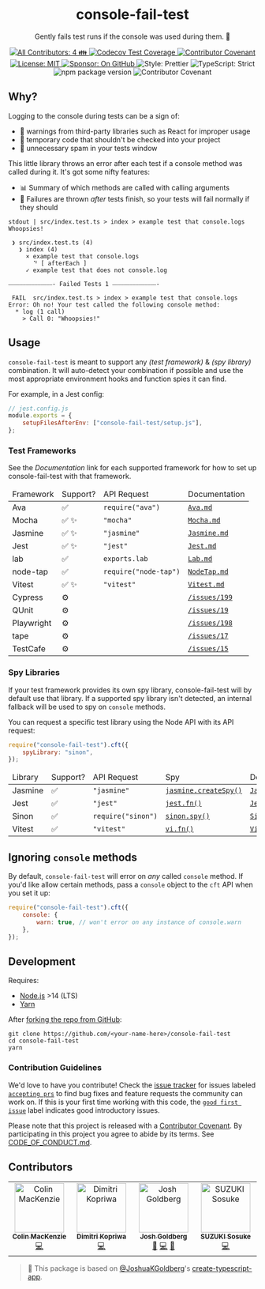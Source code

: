 <h1 align="center">console-fail-test</h1>

<p align="center">Gently fails test runs if the console was used during them. 📢</p>

<p align="center">
	<a href="#contributors" target="_blank">
<!-- prettier-ignore-start -->
<!-- ALL-CONTRIBUTORS-BADGE:START - Do not remove or modify this section -->
<img alt="All Contributors: 4 👪" src="https://img.shields.io/badge/all_contributors-4_👪-21bb42.svg" />
<!-- ALL-CONTRIBUTORS-BADGE:END -->
<!-- prettier-ignore-end -->
</a>
	<a href="https://codecov.io/gh/JoshuaKGoldberg/console-fail-test" target="_blank">
		<img alt="Codecov Test Coverage" src="https://codecov.io/gh/JoshuaKGoldberg/console-fail-test/branch/main/graph/badge.svg"/>
	</a>
	<a href="https://github.com/JoshuaKGoldberg/console-fail-test/blob/main/.github/CODE_OF_CONDUCT.md" target="_blank">
		<img alt="Contributor Covenant" src="https://img.shields.io/badge/code_of_conduct-enforced-21bb42" />
	</a>
	<a href="https://github.com/JoshuaKGoldberg/console-fail-test/blob/main/LICENSE.md" target="_blank">
		<img alt="License: MIT" src="https://img.shields.io/github/license/JoshuaKGoldberg/console-fail-test?color=21bb42">
	</a>
	<a href="https://github.com/sponsors/JoshuaKGoldberg" target="_blank">
		<img alt="Sponsor: On GitHub" src="https://img.shields.io/badge/sponsor-on_github-21bb42.svg" />
	</a>
	<img alt="Style: Prettier" src="https://img.shields.io/badge/style-prettier-21bb42.svg" />
	<img alt="TypeScript: Strict" src="https://img.shields.io/badge/typescript-strict-21bb42.svg" />
	<img alt="npm package version" src="https://img.shields.io/npm/v/console-fail-test?color=21bb42" />
	<img alt="Contributor Covenant" src="https://img.shields.io/badge/code_of_conduct-enforced-21bb42" />
</p>

## Why?

Logging to the console during tests can be a sign of:

- 🚫 warnings from third-party libraries such as React for improper usage
- 🤕 temporary code that shouldn't be checked into your project
- 📢 unnecessary spam in your tests window

This little library throws an error after each test if a console method was called during it.
It's got some nifty features:

- 📊 Summary of which methods are called with calling arguments
- 🛫 Failures are thrown _after_ tests finish, so your tests will fail normally if they should

```plaintext
stdout | src/index.test.ts > index > example test that console.logs
Whoopsies!

 ❯ src/index.test.ts (4)
   ❯ index (4)
     × example test that console.logs
       ⠙ [ afterEach ]
     ✓ example test that does not console.log

⎯⎯⎯⎯⎯⎯⎯⎯⎯⎯⎯⎯⎯⎯⎯- Failed Tests 1 ⎯⎯⎯⎯⎯⎯⎯⎯⎯⎯⎯⎯⎯⎯⎯-

 FAIL  src/index.test.ts > index > example test that console.logs
Error: Oh no! Your test called the following console method:
  * log (1 call)
    > Call 0: "Whoopsies!"
```

## Usage

`console-fail-test` is meant to support any _(test framework)_ & _(spy library)_ combination.
It will auto-detect your combination if possible and use the most appropriate environment hooks and function spies it can find.

For example, in a Jest config:

```js
// jest.config.js
module.exports = {
	setupFilesAfterEnv: ["console-fail-test/setup.js"],
};
```

### Test Frameworks

See the _Documentation_ link for each supported framework for how to set up console-fail-test with that framework.

<table>
  <thead>
    <tr>
      <td>Framework</td>
      <td>Support?</td>
      <td>API Request</td>
      <td>Documentation</td>
    </tr>
  </thead>
  <tbody>
    <tr>
      <td>Ava</td>
      <td>
        ✅️
      </td>
      <td>
        <code>require("ava")</code>
      </td>
      <td>
        <a href="./docs/Ava.md">
          <code>Ava.md</code>
        </a>
      </td>
    </tr>
    <tr>
      <td>Mocha</td>
      <td>
        ✅️
        ✨
      </td>
      <td>
        <code>"mocha"</code>
      </td>
      <td>
        <a href="./docs/Mocha.md">
          <code>Mocha.md</code>
        </a>
      </td>
    </tr>
    <tr>
      <td>Jasmine</td>
      <td>
        ✅️
        ✨
      </td>
      <td>
        <code>"jasmine"</code>
      </td>
      <td>
        <a href="./docs/Jasmine.md">
          <code>Jasmine.md</code>
        </a>
      </td>
    </tr>
    <tr>
      <td>Jest</td>
      <td>
        ✅️
        ✨
      </td>
      <td>
        <code>"jest"</code>
      </td>
      <td>
        <a href="./docs/Jest.md">
          <code>Jest.md</code>
        </a>
      </td>
    </tr>
    <tr>
      <td>lab</td>
      <td>
        ✅
      </td>
      <td>
        <code>exports.lab</code>
      </td>
      <td>
        <a href="./docs/Lab.md">
          <code>Lab.md</code>
        </a>
      </td>
    </tr>
    <tr>
      <td>node-tap</td>
      <td>
        ✅️
      </td>
      <td>
        <code>require("node-tap")</code>
      </td>
      <td>
        <a href="./docs/NodeTap.md">
          <code>NodeTap.md</code>
        </a>
      </td>
    </tr>
    <tr>
      <td>Vitest</td>
      <td>
        ✅️
        ✨
      </td>
      <td>
        <code>"vitest"</code>
      </td>
      <td>
        <a href="./docs/Vitest.md">
          <code>Vitest.md</code>
        </a>
      </td>
    </tr>
    <tr>
      <td>Cypress</td>
      <td>⚙️</td>
      <td></td>
      <td>
        <a href="https://github.com/JoshuaKGoldberg/console-fail-test/issues/199">
          <code>/issues/199</code>
        </a>
      </td>
    </tr>
    <tr>
      <td>QUnit</td>
      <td>⚙️</td>
      <td></td>
      <td>
        <a href="https://github.com/JoshuaKGoldberg/console-fail-test/issues/19">
          <code>/issues/19</code>
        </a>
      </td>
    </tr>
    <tr>
      <td>Playwright</td>
      <td>⚙️</td>
      <td></td>
      <td>
        <a href="https://github.com/JoshuaKGoldberg/console-fail-test/issues/198">
          <code>/issues/198</code>
        </a>
      </td>
    </tr>
    <tr>
      <td>tape</td>
      <td>⚙️</td>
      <td></td>
      <td>
        <a href="https://github.com/JoshuaKGoldberg/console-fail-test/issues/17">
          <code>/issues/17</code>
        </a>
      </td>
    </tr>
    <tr>
      <td>TestCafe</td>
      <td>⚙️</td>
      <td></td>
      <td>
        <a href="https://github.com/JoshuaKGoldberg/console-fail-test/issues/15">
          <code>/issues/15</code>
        </a>
      </td>
    </tr>
  </tbody>
</table>

### Spy Libraries

If your test framework provides its own spy library, console-fail-test will by default use that library.
If a supported spy library isn't detected, an internal fallback will be used to spy on `console` methods.

You can request a specific test library using the Node API with its API request:

```js
require("console-fail-test").cft({
	spyLibrary: "sinon",
});
```

<table>
  <thead>
    <tr>
      <td>Library</td>
      <td>Support?</td>
      <td>API Request</td>
      <td>Spy</td>
      <td>Documentation</td>
    </tr>
  </thead>
  <tbody>
    <tr>
      <td>Jasmine</td>
      <td>
        ✅️
      </td>
      <td>
        <code>"jasmine"</code>
      </td>
      <td>
        <a href="https://jasmine.github.io/2.0/introduction.html#section-Spies">
          <code>jasmine.createSpy()</code>
        </a>
      </td>
      <td>
        <a href="./docs/Jasmine.md#spies">
          <code>Jasmine.md#spies</code>
        </a>
      </td>
    </tr>
    <tr>
      <td>Jest</td>
      <td>
        ✅️
      </td>
      <td>
        <code>"jest"</code>
      </td>
      <td>
        <a href="https://jestjs.io/docs/en/mock-functions.html">
          <code>jest.fn()</code>
        </a>
      </td>
      <td>
        <a href="./docs/Jest.md#spies">
          <code>Jest.md#spies</code>
        </a>
      </td>
    </tr>
    <tr>
      <td>Sinon</td>
      <td>
        ✅️
      </td>
      <td>
        <code>require("sinon")</code>
      </td>
      <td>
        <a href="https://sinonjs.org/releases/latest/spies">
          <code>sinon.spy()</code>
        </a>
      </td>
      <td>
        <a href="./docs/Sinon.md#spies">
          <code>Sinon.md#spies</code>
        </a>
      </td>
    </tr>
    <tr>
      <td>Vitest</td>
      <td>
        ✅️
      </td>
      <td>
        <code>"vitest"</code>
      </td>
      <td>
        <a href="https://vitest.dev/guide/mocking.html#functions">
          <code>vi.fn()</code>
        </a>
      </td>
      <td>
        <a href="./docs/Vitest.md#spies">
          <code>Vitest.md#spies</code>
        </a>
      </td>
    </tr>
  </tbody>
</table>

## Ignoring `console` methods

By default, `console-fail-test` will error on _any_ called `console` method.
If you'd like allow certain methods, pass a `console` object to the `cft` API when you set it up:

```js
require("console-fail-test").cft({
	console: {
		warn: true, // won't error on any instance of console.warn
	},
});
```

## Development

Requires:

- [Node.js](https://nodejs.org) >14 (LTS)
- [Yarn](https://yarnpkg.com/en)

After [forking the repo from GitHub](https://help.github.com/articles/fork-a-repo):

```shell
git clone https://github.com/<your-name-here>/console-fail-test
cd console-fail-test
yarn
```

### Contribution Guidelines

We'd love to have you contribute!
Check the [issue tracker](https://github.com/JoshuaKGoldberg/console-fail-test/issues) for issues labeled [`accepting prs`](https://github.com/JoshuaKGoldberg/console-fail-test/issues?utf8=%E2%9C%93&q=is%3Aissue+is%3Aopen+label%3A%22accepting+prs%22) to find bug fixes and feature requests the community can work on.
If this is your first time working with this code, the [`good first issue`](https://github.com/JoshuaKGoldberg/console-fail-test/issues?utf8=%E2%9C%93&q=is%3Aissue+is%3Aopen+label%3A%22good+first+issue%22+) label indicates good introductory issues.

Please note that this project is released with a [Contributor Covenant](https://www.contributor-covenant.org).
By participating in this project you agree to abide by its terms.
See [CODE_OF_CONDUCT.md](./CODE_OF_CONDUCT.md).

## Contributors

<!-- spellchecker: disable -->
<!-- ALL-CONTRIBUTORS-LIST:START - Do not remove or modify this section -->
<!-- prettier-ignore-start -->
<!-- markdownlint-disable -->
<table>
  <tbody>
    <tr>
      <td align="center" valign="top" width="14.28%"><a href="https://github.com/mackenco"><img src="https://avatars.githubusercontent.com/u/4284340?v=4?s=100" width="100px;" alt="Colin MacKenzie"/><br /><sub><b>Colin MacKenzie</b></sub></a><br /><a href="https://github.com/JoshuaKGoldberg/console-fail-test/commits?author=mackenco" title="Code">💻</a></td>
      <td align="center" valign="top" width="14.28%"><a href="https://www.kop.ax/"><img src="https://avatars.githubusercontent.com/u/77674046?v=4?s=100" width="100px;" alt="Dimitri Kopriwa"/><br /><sub><b>Dimitri Kopriwa</b></sub></a><br /><a href="https://github.com/JoshuaKGoldberg/console-fail-test/commits?author=kopax-polyconseil" title="Code">💻</a></td>
      <td align="center" valign="top" width="14.28%"><a href="http://www.joshuakgoldberg.com"><img src="https://avatars.githubusercontent.com/u/3335181?v=4?s=100" width="100px;" alt="Josh Goldberg"/><br /><sub><b>Josh Goldberg</b></sub></a><br /><a href="#tool-JoshuaKGoldberg" title="Tools">🔧</a> <a href="https://github.com/JoshuaKGoldberg/console-fail-test/commits?author=JoshuaKGoldberg" title="Code">💻</a> <a href="#maintenance-JoshuaKGoldberg" title="Maintenance">🚧</a></td>
      <td align="center" valign="top" width="14.28%"><a href="https://github.com/sosukesuzuki"><img src="https://avatars.githubusercontent.com/u/14838850?v=4?s=100" width="100px;" alt="SUZUKI Sosuke"/><br /><sub><b>SUZUKI Sosuke</b></sub></a><br /><a href="https://github.com/JoshuaKGoldberg/console-fail-test/commits?author=sosukesuzuki" title="Code">💻</a></td>
    </tr>
  </tbody>
</table>

<!-- markdownlint-restore -->
<!-- prettier-ignore-end -->

<!-- ALL-CONTRIBUTORS-LIST:END -->
<!-- spellchecker: enable -->

> 💙 This package is based on [@JoshuaKGoldberg](https://github.com/JoshuaKGoldberg)'s [create-typescript-app](https://github.com/JoshuaKGoldberg/create-typescript-app).
